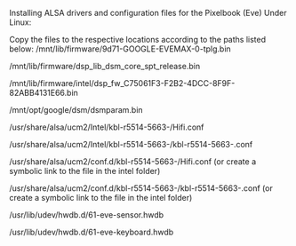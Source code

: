 Installing ALSA drivers and configuration files for the Pixelbook (Eve) Under Linux:

Copy the files to the respective locations according to the paths listed below:
/mnt/lib/firmware/9d71-GOOGLE-EVEMAX-0-tplg.bin

/mnt/lib/firmware/dsp_lib_dsm_core_spt_release.bin

/mnt/lib/firmware/intel/dsp_fw_C75061F3-F2B2-4DCC-8F9F-82ABB4131E66.bin

/mnt/opt/google/dsm/dsmparam.bin

/usr/share/alsa/ucm2/Intel/kbl-r5514-5663-/Hifi.conf

/usr/share/alsa/ucm2/Intel/kbl-r5514-5663-/kbl-r5514-5663-.conf

/usr/share/alsa/ucm2/conf.d/kbl-r5514-5663-/Hifi.conf (or create a symbolic link to the file in the intel folder)

/usr/share/alsa/ucm2/conf.d/kbl-r5514-5663-/kbl-r5514-5663-.conf (or create a symbolic link to the file in the intel folder)

/usr/lib/udev/hwdb.d/61-eve-sensor.hwdb

/usr/lib/udev/hwdb.d/61-eve-keyboard.hwdb
